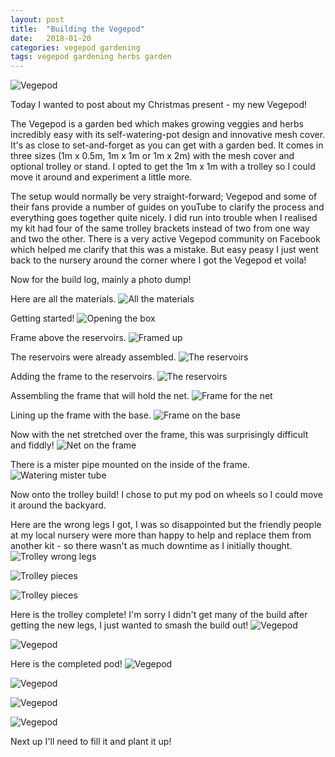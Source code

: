 ```yaml
---
layout: post
title:  "Building the Vegepod"
date:   2018-01-20
categories: vegepod gardening
tags: vegepod gardening herbs garden
---
```


![Vegepod](/images/vegepod/16_pod_complete.jpg)

Today I wanted to post about my Christmas present - my new Vegepod!

<!--more-->

The Vegepod is a garden bed which makes growing veggies and herbs incredibly easy with its self-watering-pot design and innovative mesh cover. It's as close to set-and-forget as you can get with a garden bed. It comes in three sizes (1m x 0.5m, 1m x 1m or 1m x 2m) with the mesh cover and optional trolley or stand. I opted to get the 1m x 1m with a trolley so I could move it around and experiment a little more.

The setup would normally be very straight-forward; Vegepod and some of their fans provide a number of guides on youTube to clarify the process and everything goes together quite nicely. I did run into trouble when I realised my kit had four of the same trolley brackets instead of two from one way and two the other. There is a very active Vegepod community on Facebook which helped me clarify that this was a mistake. But easy peasy I just went back to the nursery around the corner where I got the Vegepod et voila! 

Now for the build log, mainly a photo dump!

Here are all the materials.
![All the materials](/images/vegepod/01_all_materials.jpg)

Getting started!
![Opening the box](/images/vegepod/02_open_box.jpg)

Frame above the reservoirs.
![Framed up](/images/vegepod/03_edge.jpg)

The reservoirs were already assembled.
![The reservoirs](/images/vegepod/04_reservoirs.jpg)

Adding the frame to the reservoirs.
![The reservoirs](/images/vegepod/05_reservoirs.jpg)

Assembling the frame that will hold the net.
![Frame for the net](/images/vegepod/07_net_frame.jpg)

Lining up the frame with the base.
![Frame on the base](/images/vegepod/08_net_frame_on_reservoir.jpg)

Now with the net stretched over the frame, this was surprisingly difficult and fiddly!
![Net on the frame](/images/vegepod/09_net_attached.jpg)

There is a mister pipe mounted on the inside of the frame.
![Watering mister tube](/images/vegepod/10_watering_tube_attached.jpg)

Now onto the trolley build! I chose to put my pod on wheels so I could move it around the backyard.

Here are the wrong legs I got, I was so disappointed but the friendly people at my local nursery were more than happy to help and replace them from another kit - so there wasn't as much downtime as I initially thought.
![Trolley wrong legs](/images/vegepod/11_wrong_legs.jpg)

![Trolley pieces](/images/vegepod/12_all_legs.jpg)

![Trolley pieces](/images/vegepod/13_correct_legs.jpg)

Here is the trolley complete! I'm sorry I didn't get many of the build after getting the new legs, I just wanted to smash the build out!
![Vegepod](/images/vegepod/14_trolley_complete.jpg)

![Vegepod](/images/vegepod/15_trolley.jpg)

Here is the completed pod!
![Vegepod](/images/vegepod/16_pod_complete.jpg)

![Vegepod](/images/vegepod/17_pod_complete.jpg)

![Vegepod](/images/vegepod/18_pod_complete.jpg)

![Vegepod](/images/vegepod/19_pod_complete.jpg)

Next up I'll need to fill it and plant it up!
